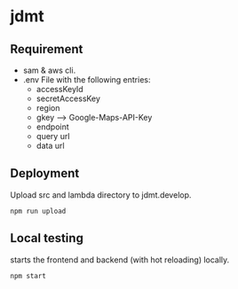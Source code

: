 # jdmt

## Requirement

- sam & aws cli.
- .env File with the following entries:
    - accessKeyId
    - secretAccessKey
    - region
    - gkey --> Google-Maps-API-Key
    - endpoint
    - query url
    - data url

 ## Deployment

Upload src and lambda directory to jdmt.develop.

```npm run upload```

## Local testing

starts the frontend and backend (with hot reloading) locally.

```npm start```

